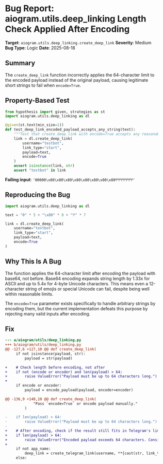 # Bug Report: aiogram.utils.deep_linking Length Check Applied After Encoding

**Target**: `aiogram.utils.deep_linking.create_deep_link`
**Severity**: Medium
**Bug Type**: Logic
**Date**: 2025-08-18

## Summary

The `create_deep_link` function incorrectly applies the 64-character limit to the encoded payload instead of the original payload, causing legitimate short strings to fail when `encode=True`.

## Property-Based Test

```python
from hypothesis import given, strategies as st
import aiogram.utils.deep_linking as dl

@given(st.text(min_size=1))
def test_deep_link_encoded_payload_accepts_any_string(text):
    """Test that create_deep_link with encode=True accepts any reasonable string"""
    link = dl.create_deep_link(
        username="testbot",
        link_type="start",
        payload=text,
        encode=True
    )
    assert isinstance(link, str)
    assert "testbot" in link
```

**Failing input**: `'00000\x80\x80\x80\x80\x80\x80\x80\x80𐀀𐀀𐀀𐀀𐀀𐀀𐀀'`

## Reproducing the Bug

```python
import aiogram.utils.deep_linking as dl

text = "0" * 5 + "\x80" * 8 + "𐀀" * 7  

link = dl.create_deep_link(
    username="testbot",
    link_type="start",
    payload=text,
    encode=True
)
```

## Why This Is A Bug

The function applies the 64-character limit after encoding the payload with base64, not before. Base64 encoding expands string length by 1.33x for ASCII and up to 5.4x for 4-byte Unicode characters. This means even a 12-character string of emojis or special Unicode can fail, despite being well within reasonable limits.

The `encode=True` parameter exists specifically to handle arbitrary strings by encoding them, but the current implementation defeats this purpose by rejecting many valid inputs after encoding.

## Fix

```diff
--- a/aiogram/utils/deep_linking.py
+++ b/aiogram/utils/deep_linking.py
@@ -127,6 +127,10 @@ def create_deep_link(
     if not isinstance(payload, str):
         payload = str(payload)
 
+    # Check length before encoding, not after
+    if not (encode or encoder) and len(payload) > 64:
+        raise ValueError("Payload must be up to 64 characters long.")
+
     if encode or encoder:
         payload = encode_payload(payload, encoder=encoder)
 
@@ -136,9 +140,10 @@ def create_deep_link(
             "Pass `encode=True` or encode payload manually."
         )
 
-    if len(payload) > 64:
-        raise ValueError("Payload must be up to 64 characters long.")
-
+    # After encoding, check if the result still fits in Telegram's limits
+    if len(payload) > 64:
+        raise ValueError("Encoded payload exceeds 64 characters. Consider using a shorter input.")
+
     if not app_name:
         deep_link = create_telegram_link(username, **{cast(str, link_type): payload})
     else:
```